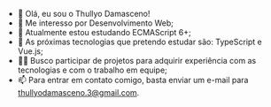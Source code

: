 - 👋 Olá, eu sou o Thullyo Damasceno!
- 👀 Me interesso por Desenvolvimento Web;
- 🌱 Atualmente estou estudando ECMAScript 6+;
- 🎄 As próximas tecnologias que pretendo estudar são: TypeScript e Vue.js;
- 🙋‍♂️ Busco participar de projetos para adquirir experiência com as tecnologias e com o trabalho em equipe;
- 📫 Para entrar em contato comigo, basta enviar um e-mail para thullyodamasceno.3@gmail.com.

<!---
thullyoufrn/thullyoufrn is a ✨ special ✨ repository because its `README.md` (this file) appears on your GitHub profile.
You can click the Preview link to take a look at your changes.
--->

